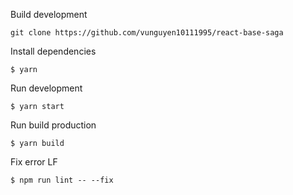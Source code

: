 Build development

```
git clone https://github.com/vunguyen10111995/react-base-saga
```

Install dependencies

```$shell
$ yarn
```

Run development

```$shell
$ yarn start
```

Run build production

```$shell
$ yarn build
```

Fix error LF

```$shell
$ npm run lint -- --fix
```
